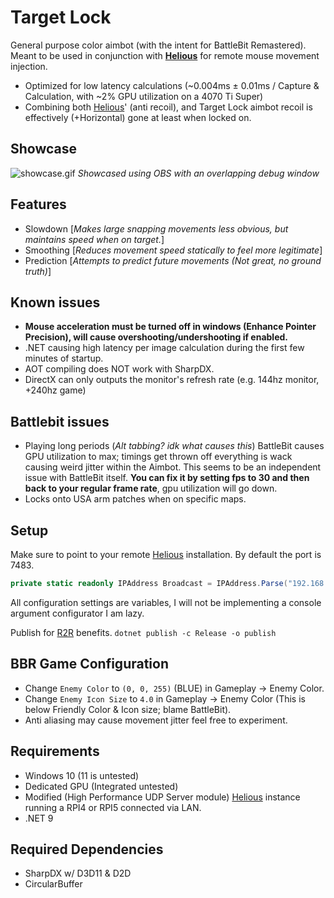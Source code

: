 ﻿# Target Lock
General purpose color aimbot (with the intent for BattleBit Remastered). Meant to be used in conjunction with [**Helious**](https://github.com/StrateimTech/Helious) for remote mouse movement injection.

* Optimized for low latency calculations (~0.004ms ± 0.01ms / Capture & Calculation, with ~2% GPU utilization on a 4070 Ti Super)
* Combining both [Helious](https://github.com/StrateimTech/Helious)' (anti recoil), and Target Lock aimbot recoil is effectively (+Horizontal) gone at least when locked on.

## Showcase
![showcase.gif](showcase.gif)
_Showcased using OBS with an overlapping debug window_

## Features
* Slowdown [_Makes large snapping movements less obvious, but maintains speed when on target._]
* Smoothing [_Reduces movement speed statically to feel more legitimate_]
* Prediction [_Attempts to predict future movements (Not great, no ground truth)_]

## Known issues
* **Mouse acceleration must be turned off in windows (Enhance Pointer Precision), will cause overshooting/undershooting if enabled.**
* .NET causing high latency per image calculation during the first few minutes of startup.
* AOT compiling does NOT work with SharpDX.
* DirectX can only outputs the monitor's refresh rate (e.g. 144hz monitor, +240hz game)

## Battlebit issues
* Playing long periods (_Alt tabbing? idk what causes this_) BattleBit causes GPU utilization to max; timings get thrown off everything is wack causing weird jitter within the Aimbot. This seems to be an independent issue with BattleBit itself. **You can fix it by setting fps to 30 and then back to your regular frame rate**, gpu utilization will go down.
* Locks onto USA arm patches when on specific maps.

## Setup
Make sure to point to your remote [Helious](https://github.com/StrateimTech/Helious) installation.
By default the port is 7483.
```c#
private static readonly IPAddress Broadcast = IPAddress.Parse("192.168.0.190");
```
All configuration settings are variables, I will not be implementing a console argument configurator I am lazy.

Publish for [R2R](https://learn.microsoft.com/en-us/dotnet/core/deploying/ready-to-run) benefits.
``
dotnet publish -c Release -o publish
``
## BBR Game Configuration
* Change ``Enemy Color`` to ``(0, 0, 255)`` (BLUE) in Gameplay -> Enemy Color.
* Change ``Enemy Icon Size`` to ``4.0`` in Gameplay -> Enemy Color (This is below Friendly Color & Icon size; blame BattleBit).
* Anti aliasing may cause movement jitter feel free to experiment.

## Requirements
* Windows 10 (11 is untested)
* Dedicated GPU (Integrated untested)
* Modified (High Performance UDP Server module) [Helious](https://github.com/StrateimTech/Helious) instance running a RPI4 or RPI5 connected via LAN.
* .NET 9

## Required Dependencies
* SharpDX w/ D3D11 & D2D
* CircularBuffer